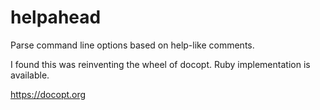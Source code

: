 # helpahead
Parse command line options based on help-like comments.

I found this was reinventing the wheel of docopt. Ruby implementation is available.

https://docopt.org


